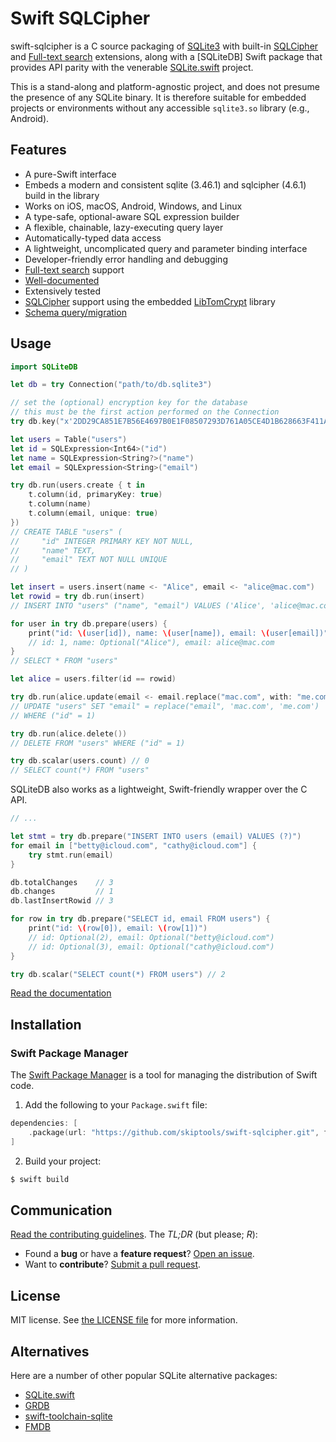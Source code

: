 # Swift SQLCipher

swift-sqlcipher is a C source packaging of [SQLite3]
with built-in [SQLCipher] and [Full-text search] extensions,
along with a [SQLiteDB] Swift package that provides
API parity with the venerable [SQLite.swift] project.

This is a stand-along and platform-agnostic project, and 
does not presume the presence of any SQLite binary.
It is therefore suitable for embedded projects or 
environments without any accessible `sqlite3.so` library (e.g., Android).

## Features

 - A pure-Swift interface
 - Embeds a modern and consistent sqlite (3.46.1) and sqlcipher (4.6.1) build in the library
 - Works on iOS, macOS, Android, Windows, and Linux
 - A type-safe, optional-aware SQL expression builder
 - A flexible, chainable, lazy-executing query layer
 - Automatically-typed data access
 - A lightweight, uncomplicated query and parameter binding interface
 - Developer-friendly error handling and debugging
 - [Full-text search][] support
 - [Well-documented][See Documentation]
 - Extensively tested
 - [SQLCipher][] support using the embedded [LibTomCrypt][] library
 - [Schema query/migration][]

[SQLCipher]: https://www.zetetic.net/sqlcipher/
[LibTomCrypt]: http://www.libtom.net/LibTomCrypt/
[Full-text search]: Documentation/Index.md#full-text-search
[Schema query/migration]: Documentation/Index.md#querying-the-schema
[See Documentation]: Documentation/Index.md#sqliteswift-documentation

## Usage

```swift
import SQLiteDB

let db = try Connection("path/to/db.sqlite3")

// set the (optional) encryption key for the database
// this must be the first action performed on the Connection
try db.key("x'2DD29CA851E7B56E4697B0E1F08507293D761A05CE4D1B628663F411A8086D99'")

let users = Table("users")
let id = SQLExpression<Int64>("id")
let name = SQLExpression<String?>("name")
let email = SQLExpression<String>("email")

try db.run(users.create { t in
    t.column(id, primaryKey: true)
    t.column(name)
    t.column(email, unique: true)
})
// CREATE TABLE "users" (
//     "id" INTEGER PRIMARY KEY NOT NULL,
//     "name" TEXT,
//     "email" TEXT NOT NULL UNIQUE
// )

let insert = users.insert(name <- "Alice", email <- "alice@mac.com")
let rowid = try db.run(insert)
// INSERT INTO "users" ("name", "email") VALUES ('Alice', 'alice@mac.com')

for user in try db.prepare(users) {
    print("id: \(user[id]), name: \(user[name]), email: \(user[email])")
    // id: 1, name: Optional("Alice"), email: alice@mac.com
}
// SELECT * FROM "users"

let alice = users.filter(id == rowid)

try db.run(alice.update(email <- email.replace("mac.com", with: "me.com")))
// UPDATE "users" SET "email" = replace("email", 'mac.com', 'me.com')
// WHERE ("id" = 1)

try db.run(alice.delete())
// DELETE FROM "users" WHERE ("id" = 1)

try db.scalar(users.count) // 0
// SELECT count(*) FROM "users"
```

SQLiteDB also works as a lightweight, Swift-friendly wrapper over the C
API.

```swift
// ...

let stmt = try db.prepare("INSERT INTO users (email) VALUES (?)")
for email in ["betty@icloud.com", "cathy@icloud.com"] {
    try stmt.run(email)
}

db.totalChanges    // 3
db.changes         // 1
db.lastInsertRowid // 3

for row in try db.prepare("SELECT id, email FROM users") {
    print("id: \(row[0]), email: \(row[1])")
    // id: Optional(2), email: Optional("betty@icloud.com")
    // id: Optional(3), email: Optional("cathy@icloud.com")
}

try db.scalar("SELECT count(*) FROM users") // 2
```

[Read the documentation][See Documentation]

## Installation

### Swift Package Manager

The [Swift Package Manager][] is a tool for managing the distribution of
Swift code.

1. Add the following to your `Package.swift` file:

  ```swift
  dependencies: [
      .package(url: "https://github.com/skiptools/swift-sqlcipher.git", from "1.2.0")
  ]
  ```

2. Build your project:

  ```sh
  $ swift build
  ```

[Swift Package Manager]: https://swift.org/package-manager


## Communication

[Read the contributing guidelines][]. The _TL;DR_ (but please; _R_):

 - Found a **bug** or have a **feature request**? [Open an issue][].
 - Want to **contribute**? [Submit a pull request][].

[Read the contributing guidelines]: ./CONTRIBUTING.md#contributing
[Open an issue]: https://github.com/skiptools/swift-sqlcipher/issues/new
[Submit a pull request]: https://github.com/skiptools/swift-sqlcipher/pulls

## License

MIT license. See [the LICENSE file](./LICENSE.txt) for more information.

## Alternatives

Here are a number of other popular SQLite alternative packages:

 - [SQLite.swift](https://github.com/stephencelis/SQLite.swift)
 - [GRDB](https://github.com/groue/GRDB.swift)
 - [swift-toolchain-sqlite](https://github.com/swiftlang/swift-toolchain-sqlite)
 - [FMDB]

[SQLite3]: https://www.sqlite.org
[SQLite.swift]: https://github.com/stephencelis/SQLite.swift
[FMDB]: https://github.com/ccgus/fmdb
